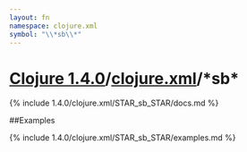 ```yaml
---
layout: fn
namespace: clojure.xml
symbol: "\\*sb\\*"
---
```


# [Clojure 1.4.0](../../)/[clojure.xml](../)/\*sb\*

{% include 1.4.0/clojure.xml/STAR_sb_STAR/docs.md %}

##Examples

{% include 1.4.0/clojure.xml/STAR_sb_STAR/examples.md %}

